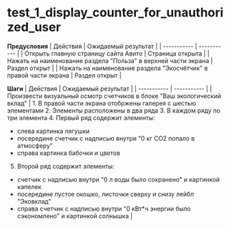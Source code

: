 # test_1_display_counter_for_unauthorized_user

**Предусловия**
| Действия | Ожидаемый результат |
| ----------- | ----------- |
| Открыть главную страницу сайта Авито    | Страница открыта   |
| Нажать на наименование раздела "Польза" в верхней части экрана    | Раздел открыт   |
| Нажать на наименование раздела "Экосчётчик" в правой части экрана    | Раздел открыт   |

**Шаги**
| Действия | Ожидаемый результат |
| ----------- | ----------- |
| Произвести визуальный осмотр счетчиков в блоке "Ваш экологический вклад"    | 1. В правой части экрана отобржены галерея с шестью элементами
2. Элементы расположены в два ряда
3. В каждом ряду по три элемента
4. Первый ряд содержит элементы:
- слева картинка лягушки
- посередине счетчик с надписью внутри "0 кг CO2 попало в атмосферу"
- справа картинка бабочки и цветов
5. Второй ряд содержит элементы: 
- счетчик с надписью внутри "0 л воды было сохранено" и картинкой капелек
- посередине пустое окошко, листочки сверху и снизу лейбл "Эковклад"
- справа счетчик с надписью внутри "0 кВт*ч энергии было сэкономлено" и картинкой солнышка   |
